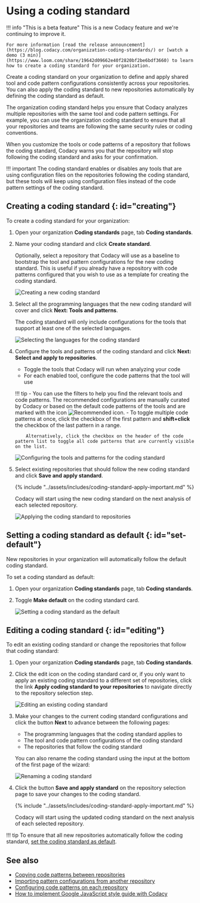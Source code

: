 # Using a coding standard

!!! info "This is a beta feature"
    This is a new Codacy feature and <span class="skip-vale">we're</span> continuing to improve it.

    For more information [read the release announcement](https://blog.codacy.com/organization-coding-standards/) or [watch a demo (3 min)](https://www.loom.com/share/19642d09662e40f2820bf2be6bdf3660) to learn how to create a coding standard for your organization.

Create a coding standard on your organization to define and apply shared tool and code pattern configurations consistently across your repositories. You can also apply the coding standard to new repositories automatically by defining the coding standard as default.

The organization coding standard helps you ensure that Codacy analyzes multiple repositories with the same tool and code pattern settings. For example, you can use the organization coding standard to ensure that all your repositories and teams are following the same security rules or coding conventions.

When you customize the tools or code patterns of a repository that follows the coding standard, Codacy warns you that the repository will stop following the coding standard and asks for your confirmation.

!!! important
    The coding standard enables or disables any tools that are using configuration files on the repositories following the coding standard, but these tools will keep using configuration files instead of the code pattern settings of the coding standard.

## Creating a coding standard {: id="creating"}

To create a coding standard for your organization:

1.  Open your organization **Coding standards** page, tab **Coding standards**.

1.  Name your coding standard and click **Create standard**.

    Optionally, select a repository that Codacy will use as a baseline to bootstrap the tool and pattern configurations for the new coding standard. This is useful if you already have a repository with code patterns configured that you wish to use as a template for creating the coding standard.

    ![Creating a new coding standard](images/coding-standard-create.png)

1.  Select all the programming languages that the new coding standard will cover and click **Next: Tools and patterns**.

    The coding standard will only include configurations for the tools that support at least one of the selected languages.

    ![Selecting the languages for the coding standard](images/coding-standard-select-languages.png)

1.  Configure the tools and patterns of the coding standard and click **Next: Select and apply to repositories**.

    -   Toggle the tools that Codacy will run when analyzing your code
    -   For each enabled tool, configure the code patterns that the tool will use

    !!! tip
        -   You can use the filters to help you find the relevant tools and code patterns. The recommended configurations are manually curated by Codacy or based on the default code patterns of the tools and are marked with the icon ![Recommended icon](images/coding-standard-recommended-icon.png).
        -   To toggle multiple code patterns at once, click the checkbox of the first pattern and **shift+click** the checkbox of the last pattern in a range.

            Alternatively, click the checkbox on the header of the code pattern list to toggle all code patterns that are currently visible on the list.

    ![Configuring the tools and patterns for the coding standard](images/coding-standard-configure-tools.png)

1.  Select existing repositories that should follow the new coding standard and click **Save and apply standard**.

    {% include "../assets/includes/coding-standard-apply-important.md" %}

    Codacy will start using the new coding standard on the next analysis of each selected repository.

    ![Applying the coding standard to repositories](images/coding-standard-apply.png)

## Setting a coding standard as default {: id="set-default"}

New repositories in your organization will automatically follow the default coding standard.

To set a coding standard as default:

1.  Open your organization **Coding standards** page, tab **Coding standards**.

1.  Toggle **Make default** on the coding standard card.

    ![Setting a coding standard as the default](images/coding-standard-set-default.png)

## Editing a coding standard {: id="editing"}

To edit an existing coding standard or change the repositories that follow that coding standard:

1.  Open your organization **Coding standards** page, tab **Coding standards**.

1.  Click the edit icon on the coding standard card or, if you only want to apply an existing coding standard to a different set of repositories, click the link **Apply coding standard to your repositories** to navigate directly to the repository selection step.

    ![Editing an existing coding standard](images/coding-standard-edit.png)

1.  Make your changes to the current coding standard configurations and click the button **Next** to advance between the following pages:

    -   The programming languages that the coding standard applies to
    -   The tool and code pattern configurations of the coding standard
    -   The repositories that follow the coding standard

    You can also rename the coding standard using the input at the bottom of the first page of the wizard:

    ![Renaming a coding standard](images/coding-standard-rename.png)

1.  Click the button **Save and apply standard** on the repository selection page to save your changes to the coding standard.

    {% include "../assets/includes/coding-standard-apply-important.md" %}

    Codacy will start using the updated coding standard on the next analysis of each selected repository.

!!! tip
    To ensure that all new repositories automatically follow the coding standard, [set the coding standard as default](#set-default).

## See also

-   [Copying code patterns between repositories](copying-code-patterns-between-repositories.md)
-   [Importing pattern configurations from another repository](../repositories-configure/configuring-code-patterns.md#import-patterns)
-   [Configuring code patterns on each repository](../repositories-configure/configuring-code-patterns.md)
-   [How to implement Google JavaScript style guide with Codacy](https://blog.codacy.com/implement-google-javascript-style-guide-with-codacy/)
